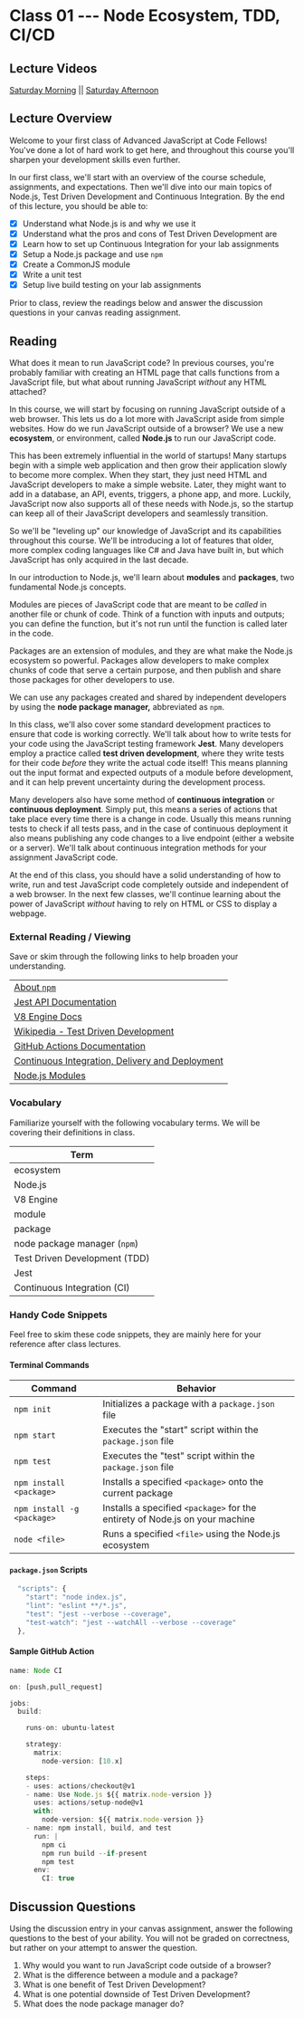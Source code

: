 # Class 01 --- Node Ecosystem, TDD, CI/CD

## Lecture Videos 

[Saturday Morning](https://frontrowviews.com/Home/Event/Details/5e56f2bee4e6df15a8a39b82) || [Saturday Afternoon](https://frontrowviews.com/Home/Event/Details/5e684f72eee6d91618503d44) 

## Lecture Overview

Welcome to your first class of Advanced JavaScript at Code Fellows! You've done a lot of hard work to get here, and throughout this course you'll sharpen your development skills even further. 

In our first class, we'll start with an overview of the course schedule, assignments, and expectations. Then we'll dive into our main topics of Node.js, Test Driven Development and Continuous Integration. By the end of this lecture, you should be able to: 

- [x] Understand what Node.js is and why we use it 
- [x] Understand what the pros and cons of Test Driven Development are
- [x] Learn how to set up Continuous Integration for your lab assignments 
- [x] Setup a Node.js package and use `npm`
- [x] Create a CommonJS module 
- [x] Write a unit test
- [x] Setup live build testing on your lab assignments 

Prior to class, review the readings below and answer the discussion questions in your canvas reading assignment. 

## Reading

What does it mean to run JavaScript code? In previous courses, you're probably familiar with creating an HTML page that calls functions from a JavaScript file, but what about running JavaScript _without_ any HTML attached? 

In this course, we will start by focusing on running JavaScript outside of a web browser. This lets us do a lot more with JavaScript aside from simple websites. How do we run JavaScript outside of a browser? We use a new **ecosystem**, or environment, called **Node.js** to run our JavaScript code. 

This has been extremely influential in the world of startups! Many startups begin with a simple web application and then grow their application slowly to become more complex. When they start, they just need HTML and JavaScript developers to make a simple website. Later, they might want to add in a database, an API, events, triggers, a phone app, and more. Luckily, JavaScript now also supports all of these needs with Node.js, so the startup can keep all of their JavaScript developers and seamlessly transition. 

So we'll be "leveling up" our knowledge of JavaScript and its capabilities throughout this course. We'll be introducing a lot of features that older, more complex coding languages like C# and Java have built in, but which JavaScript has only acquired in the last decade. 

In our introduction to Node.js, we'll learn about **modules** and **packages**, two fundamental Node.js concepts. 

Modules are pieces of JavaScript code that are meant to be _called_ in another file or chunk of code. Think of a function with inputs and outputs; you can define the function, but it's not run until the function is called later in the code. 

Packages are an extension of modules, and they are what make the Node.js ecosystem so powerful. Packages allow developers to make complex chunks of code that serve a certain purpose, and then publish and share those packages for other developers to use. 

We can use any packages created and shared by independent developers by using the **node package manager,** abbreviated as `npm`.

In this class, we'll also cover some standard development practices to ensure that code is working correctly. We'll talk about how to write tests for your code using the JavaScript testing framework **Jest**. Many developers employ a practice called **test driven development**, where they write tests for their code _before_ they write the actual code itself! This means planning out the input format and expected outputs of a module before development, and it can help prevent uncertainty during the development process. 

Many developers also have some method of **continuous integration** or **continuous deployment**. Simply put, this means a series of actions that take place every time there is a change in code. Usually this means running tests to check if all tests pass, and in the case of continuous deployment it also means publishing any code changes to a live endpoint (either a website or a server). We'll talk about continuous integration methods for your assignment JavaScript code. 

At the end of this class, you should have a solid understanding of how to write, run and test JavaScript code completely outside and independent of a web browser. In the next few classes, we'll continue learning about the power of JavaScript *without* having to rely on HTML or CSS to display a webpage. 

### External Reading / Viewing 

Save or skim through the following links to help broaden your understanding.

|                                                              |
| ------------------------------------------------------------ |
| [About `npm`](https://docs.npmjs.com/about-npm/index.html)   |
| [Jest API Documentation](https://jestjs.io/docs/en/getting-started) |
| [V8 Engine Docs](https://v8.dev/docs)                        |
| [Wikipedia - Test Driven Development](https://en.wikipedia.org/wiki/Test-driven_development) |
| [GitHub Actions Documentation](https://help.github.com/en/actions) |
| [Continuous Integration, Delivery and Deployment](https://www.atlassian.com/continuous-delivery/principles/continuous-integration-vs-delivery-vs-deployment) |
| [Node.js Modules](https://nodejs.org/docs/latest/api/modules.html) |

### Vocabulary 

Familiarize yourself with the following vocabulary terms. We will be covering their definitions in class. 

| Term                          |
| ----------------------------- |
| ecosystem                     |
| Node.js                       |
| V8 Engine                     |
| module                        |
| package                       |
| node package manager (`npm`)  |
| Test Driven Development (TDD) |
| Jest                          |
| Continuous Integration (CI)   |

### Handy Code Snippets

Feel free to skim these code snippets, they are mainly here for your reference after class lectures. 

#### Terminal Commands

| Command                    | Behavior                                                     |
| -------------------------- | ------------------------------------------------------------ |
| `npm init`                 | Initializes a package with a `package.json` file             |
| `npm start`                | Executes the "start" script within the `package.json` file   |
| `npm test`                 | Executes the "test" script within the `package.json` file    |
| `npm install <package>`    | Installs a specified `<package>` onto the current package    |
| `npm install -g <package>` | Installs a specified `<package>` for the entirety of Node.js on your machine |
| `node <file>`              | Runs a specified `<file>` using the Node.js ecosystem        |

#### `package.json` Scripts

```javascript
  "scripts": {
    "start": "node index.js",
    "lint": "eslint **/*.js",
    "test": "jest --verbose --coverage",
    "test-watch": "jest --watchAll --verbose --coverage"
  },
```

#### Sample GitHub Action 

``` javascript
name: Node CI

on: [push,pull_request]

jobs:
  build:

    runs-on: ubuntu-latest

    strategy:
      matrix:
        node-version: [10.x]

    steps:
    - uses: actions/checkout@v1
    - name: Use Node.js ${{ matrix.node-version }}
      uses: actions/setup-node@v1
      with:
        node-version: ${{ matrix.node-version }}
    - name: npm install, build, and test
      run: |
        npm ci
        npm run build --if-present
        npm test
      env:
        CI: true
```

## Discussion Questions

Using the discussion entry in your canvas assignment, answer the following questions to the best of your ability. You will not be graded on correctness, but rather on your attempt to answer the question. 

1. Why would you want to run JavaScript code outside of a browser? 
2. What is the difference between a module and a package? 
3. What is one benefit of Test Driven Development? 
4. What is one potential downside of Test Driven Development? 
5. What does the node package manager do? 


